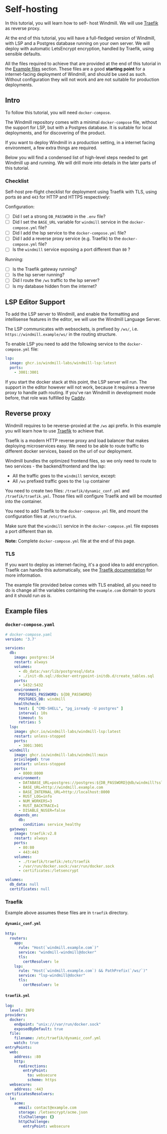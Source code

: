# Self-hosting

In this tutorial, you will learn how to self- host Windmill. 
We will use [Traefik][traefik] as reverse proxy.  

At the end of this tutorial, you will have a full-fledged version of Windmill,
with LSP and a Postgres database running on your own server. We will deploy 
with automatic LetsEncrypt encryption, handled by Traefik, using sensible
defaults. 

All the files required to achieve that are provided at the end of this
tutorial in the [Example files](#example-files) section. These files are a
good **starting point** for a internet-facing deployment of Windmill,
and should be used as such. Without configuration they will not work and
are not suitable for production deployments.

## Intro

To follow this tutorial, you will need `docker-compose`.


The Windmill repository comes with a minimal `docker-compose` file, without the 
support for LSP, but with a Postgres database. It is suitable for 
local deployments, and for discovering of the product. 

If you want to deploy Windmill in a production setting, in a 
internet facing environment, a few extra things are required.

Below you will find a condensed list of high-level steps needed to get
Windmill up and running. We will drill more into details in the 
later parts of this tutorial.

### Checklist

Self-host pre-flight checklist for deployment using Traefik with TLS, 
using ports `80` and `443` for HTTP and HTTPS respectively:

Configuration: 

- [ ] Did I set a strong `DB_PASSWORD` in the `.env` file?
- [ ] Did I set the `BASE_URL` variable for `windmill` service in the 
 `docker-compose.yml` file?
- [ ] Did I add the lsp service to the `docker-compose.yml` file?
- [ ] Did I add a reverse proxy service (e.g. Traefik) to the 
  `docker-compose.yml` file?
- [ ] Is the `windmill` service exposing a port different than `80` ?

Running: 

- [ ] Is the Traefik gateway running?
- [ ] Is the lsp server running?
- [ ] Did I route the `/ws` traffic to the lsp server?
- [ ] Is my database hidden from the internet?

## LSP Editor Support

To add the LSP server to Windmill, and enable the formatting and intellisense 
features in the editor, we will use the Windmill Language Server.

The LSP communicates with websockets, is prefixed by `/ws/`, 
i.e. `https://windmill.example/ws/` in the routing structure.

To enable LSP you need to add the following service to the `docker-compose.yml` file: 

```yaml
lsp:
  image: ghcr.io/windmill-labs/windmill-lsp:latest
  ports:
    - 3001:3001
```

If you start the docker stack at this point, the LSP server will run. The support 
in the editor however will not work, because it requires a reverse proxy to 
handle path routing. If you've ran Windmill in development mode before, 
that role was fulfilled by [Caddy][caddy].

## Reverse proxy

Windmill requires to be reverse-proxied at the `/ws` api prefix. In this example
you will learn how to use [Traefik][traefik] to achieve that.

Traefik is a modern HTTP reverse proxy and load balancer that makes 
deploying microservices easy. We need to be able to route traffic 
to different docker services, based on the url of our deployment. 

Windmill bundles the optimized frontend files, so we only need to route
to two services - the backend/frontend and the lsp:

- All the traffic goes to the `windmill` service, except:
- All `/ws` prefixed traffic goes to the `lsp` container


You need to create two files: `/traefik/dynamic_conf.yml` and `/traefik/traefik.yml`. 
Those files will configure Traefik and will be mounted into the container.

You need to add Traefik to the `docker-compose.yml` file, and mount the configuration
files at `/etc/traefik`.


Make sure that the `windmill` service in the `docker-compose.yml` file 
exposes a port different than `80`.

**Note:** Complete `docker-compose.yml` file at the end of this page. 


### TLS

If you want to deploy as internet-facing, it's a good idea to add encryption. 
Traefik can handle this automatically, see the 
[Traefik documentation][traefik-tls] for more information.

The example file provided below comes with TLS enabled, all 
you need to do is change all the variables containing the `example.com` 
domain to yours and it should run *as is*.


## Example files

### `docker-compose.yaml`

```yaml
# docker-compose.yaml
version: '3.7'

services:
  db:
    image: postgres:14
    restart: always
    volumes:
      - db_data:/var/lib/postgresql/data
      - ./init-db.sql:/docker-entrypoint-initdb.d/create_tables.sql
    ports:
      - 5432:5432
    environment:
      POSTGRES_PASSWORD: ${DB_PASSWORD}
      POSTGRES_DB: windmill
    healthcheck:
      test: [ "CMD-SHELL", "pg_isready -U postgres" ]
      interval: 10s
      timeout: 5s
      retries: 5
  lsp:
    image: ghcr.io/windmill-labs/windmill-lsp:latest
    restart: unless-stopped
    ports:
      - 3001:3001
  windmill:
    image: ghcr.io/windmill-labs/windmill:main
    privileged: true
    restart: unless-stopped
    ports:
      - 8000:8000
    environment:
      - DATABASE_URL=postgres://postgres:${DB_PASSWORD}@db/windmill?sslmode=disable
      - BASE_URL=http://windmill.example.com
      - BASE_INTERNAL_URL=http://localhost:8000
      - RUST_LOG=info
      - NUM_WORKERS=3
      - RUST_BACKTRACE=1
      - DISABLE_NUSER=false
    depends_on:
      db:
        condition: service_healthy
  gateway:
    image: traefik:v2.8
    restart: always
    ports:
      - 80:80
      - 443:443
    volumes:
      - ./traefik/traefik:/etc/traefik
      - /var/run/docker.sock:/var/run/docker.sock
      - certificates:/letsencrypt

volumes:
  db_data: null
  certificates: null
```

### Traefik 

Example above assumes these files are in `traefik` directory.

#### `dynamic_conf.yml`

```yaml
http:
  routers:
    app:
      rule: "Host(`windmill.example.com`)"
      service: "windmill-windmill@docker"
      tls:
        certResolver: le
    lsp:
      rule: "Host(`windmill.example.com`) && PathPrefix(`/ws/`)"
      service: "lsp-windmill@docker"
      tls:
        certResolver: le
```

#### `traefik.yml`

```yaml
log:
  level: INFO
providers:
  docker:
    endpoint: "unix:///var/run/docker.sock"
    exposedByDefault: true
  file:
    filename: /etc/traefik/dynamic_conf.yml
    watch: true
entryPoints:
  web:
    address: :80
    http:
      redirections:
        entryPoint:
          to: websecure
          scheme: https
  websecure:
    address: :443
certificatesResolvers:
  le:
    acme:
      email: contact@example.com
      storage: /letsencrypt/acme.json
      tlsChallenge: {}
      httpChallenge:
        entryPoint: websecure
```



<!-- Resources -->

[caddy]: https://caddyserver.com/
[traefik]: https://traefik.io/
[traefik-tls]: https://doc.traefik.io/traefik/https/acme/
[windmill]: https://github.com/windmill-labs/windmill
